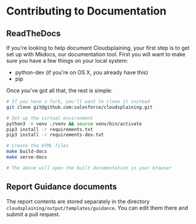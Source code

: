 # Contributing to Documentation

## ReadTheDocs

If you're looking to help document Cloudsplaining, your first step is to
get set up with Mkdocs, our documentation tool. First you will want to
make sure you have a few things on your local system:

-   python-dev (if you're on OS X, you already have this)
-   pip

Once you've got all that, the rest is simple:

```bash
# If you have a fork, you'll want to clone it instead
git clone git@github.com:salesforce/cloudsplaining.git

# Set up the virtual environment
python3 -m venv ./venv && source venv/bin/activate
pip3 install -r requirements.txt
pip3 install -r requirements-dev.txt

# Create the HTML files
make build-docs
make serve-docs

# The above will open the built documentation in your browser
```

## Report Guidance documents

The report contents are stored separately in the directory `cloudsplaining/output/templates/guidance`. You can edit them there and submit a pull request.

